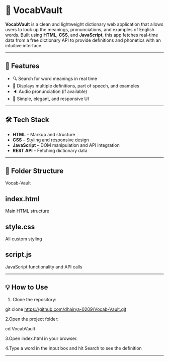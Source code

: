 # 📘 VocabVault

**VocabVault** is a clean and lightweight dictionary web application that allows users to look up the meanings, pronunciations, and examples of English words. Built using **HTML**, **CSS**, and **JavaScript**, this app fetches real-time data from a free dictionary API to provide definitions and phonetics with an intuitive interface.

---

## 🚀 Features

- 🔍 Search for word meanings in real time  
- 📖 Displays multiple definitions, part of speech, and examples  
- 🔈 Audio pronunciation (if available)  
- 🎨 Simple, elegant, and responsive UI  


---

## 🛠️ Tech Stack

- **HTML** – Markup and structure  
- **CSS** – Styling and responsive design  
- **JavaScript** – DOM manipulation and API integration  
- **REST API** – Fetching dictionary data 

---

## 📁 Folder Structure

Vocab-Vault

##  index.html  
Main HTML structure
##  style.css
All custom styling
##  script.js
JavaScript functionality and API calls

---

## 💡 How to Use

1. Clone the repository:

git clone https://github.com/dhairya-0209/Vocab-Vault.git
   
2.Open the project folder:

cd VocabVault

3.Open index.html in your browser.

4.Type a word in the input box and hit Search to see the definition 

---


